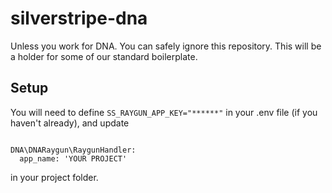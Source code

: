 # silverstripe-dna

Unless you work for DNA. You can safely ignore this repository. This will be a holder for some of our standard boilerplate.

## Setup

You will need to define `SS_RAYGUN_APP_KEY="******"` in your .env file (if you haven't already), and update
```

DNA\DNARaygun\RaygunHandler:
  app_name: 'YOUR PROJECT'
```

in your project folder.
